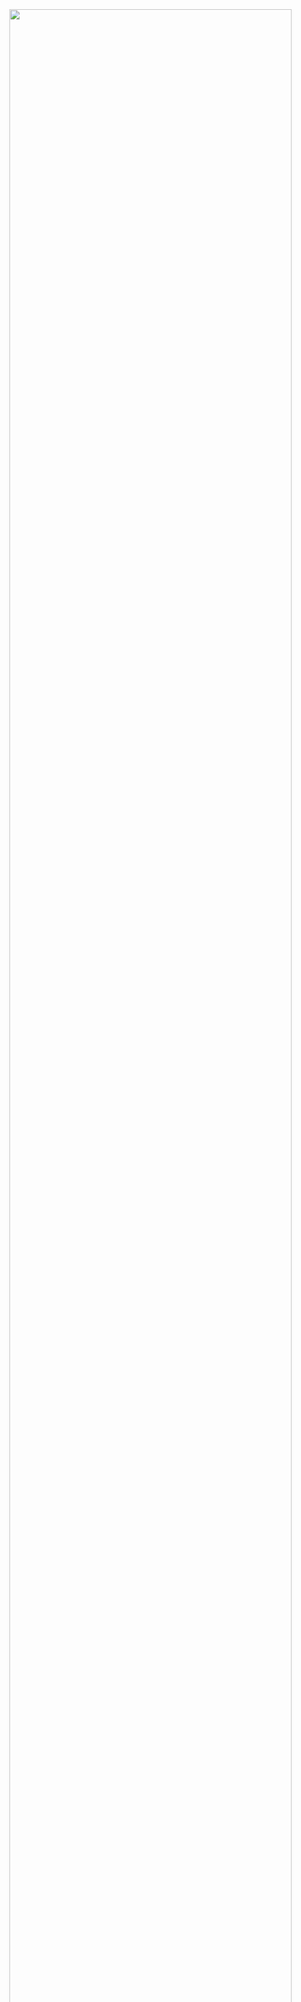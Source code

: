 <svg fill="none" viewBox="0 0 400 400" width="400" height="400" xmlns="http://www.w3.org/2000/svg">
    <foreignObject width="100%" height="100%">
        <link href='https://fonts.googleapis.com/css?family=Kalam' rel='stylesheet'>
        <style>
            * {
                font-family: 'Kalam';
                text-align: center;
            }
            #banner {
                width: 100%;
                margin: auto;
            }
            #title {
                font-size: 300%;
            }
            #subtitle {
                font-size: 250%;
            }
            .icons {
                width: 20px;
                height: 20px;
                animation: transform_title 4s infinite;
            }
            .title_icons {
                width: 25px;
                height: 25px;
                margin-left: 5px;
                margin-right: 5px;
                animation: transform_title 4s infinite;
            }
            .subtitle_icons {
                vertical-align: middle;
                width: 100px;
                height: 50px;
            }
            @keyframes transform_title {
                0% {
                    transform: rotate(-25deg);
                }
                50% {
                    transform: rotate(25deg);
                }
                100% {
                    transform: rotate(-25deg);
                }
            }
            .intro, #ds, #gene, #art {
                display: inline-block;
            }
            #prog_bar {
                display: flex;
                width: 100%;
                max-width: 300px; /* Adjust the max-width to your preference */
                margin: auto; /* Center the prog-bar within its container */
                border-radius: 20px;
                background-color: white;
            }
            #bar {
                height: 20px;
                width: 66%;
                border-radius: 20px;
                background-color: pink;
                color: red;
                font-size: 70%;
            }
            h3 {
                margin-top: 30px;
                margin-bottom: 10px;
            }
            #lang_app {
                width: 64px;
                height: 64px;
            }
            .image-container {
            width: 100%;
            margin: 10px;
            text-align: center;
            display: flex;
            flex-wrap: wrap;
            justify-content: center;
            align-items: center;
            }
            .image {
                vertical-align: middle;
                margin: 10px;
                max-width: 100%;
            }
        </style>
    </foreignObject>
</svg>

<img id="banner" src="https://media.giphy.com/media/gMirGc1JyjoyY/giphy.gif">
<h2 id="title">Welcome To My <img class="title_icons" src="https://img.icons8.com/dusk/64/christmas-star.png" alt="christmas-star"/>GITHUB<img width="25" height="25" class="title_icons" src="https://img.icons8.com/dusk/64/christmas-star.png" alt="christmas-star"/>!<h2>

<hr>
<br>

<p>University Completion Bar:</p>
<div id="prog_bar">
<div id="bar">66%</div>
</div>

<br>

<p class="intro">
I am in my 2nd year of my university degree in data science
<img class="icons" id="ds" src="https://img.icons8.com/dusk/64/combo-chart--v1.png"/>
and genetics
<img class="icons" id="gene" src="https://img.icons8.com/dusk/64/biotech.png"/>
. Just someone who really loves arts
<img class="icons" id="art" src="https://img.icons8.com/dusk/64/drawing.png" alt="drawing"/>
and then discovered the art of programming/coding. All these repositories are either from university or my curious mind.
</p>

<br>
<hr>
<br>

<h2 id="subtitle"><img class="subtitle_icons" src=https://raw.githubusercontent.com/innng/innng/master/assets/kyubey.gif>Learning/Polishing<h2>

<h3>Languages</h3>
<img class="lang_app" src="https://img.icons8.com/dusk/64/html-5.png" alt="html-5"/>
<img class="lang_app" src="https://img.icons8.com/dusk/64/css3.png" alt="css3"/>
<img class="lang_app" src="https://img.icons8.com/dusk/64/javascript-logo.png" alt="javascript-logo"/>
<img class="lang_app" src="https://img.icons8.com/dusk/64/python.png" alt="python"/>
<img class="lang_app" src="https://img.icons8.com/dusk/64/registered-trademark.png" alt="r-logo"/>

<h3>Applications</h3>
<img class="lang_app" src="https://img.icons8.com/dusk/64/anaconda.png" alt="anaconda"/>
<img class="lang_app" src="https://img.icons8.com/dusk/64/visual-studio-code-2019.png" alt="visual-studio-code-2019"/>
<img class="lang_app" src="https://img.icons8.com/dusk/64/ibis-paint-x.png" alt="ibis-paint-x"/>

<br>
<hr>
<br>

<h2 id="subtitle"><img class="subtitle_icons" src=https://raw.githubusercontent.com/innng/innng/master/assets/kyubey.gif>Bye~<h2>
<div class="image-container">
    <img class="image" src="https://media.giphy.com/media/ramBbsu5kGc8AJHd1h/giphy.gif" alt="Image 1">
    <img class="image" src="https://media.giphy.com/media/2xu5zpSV3oqKcCSZ49/giphy.gif" alt="Image 2">
</div>